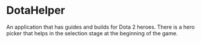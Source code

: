 # DotaHelper
An application that has guides and builds for Dota 2 heroes. There is a hero picker that helps in the selection stage at the beginning of the game.
